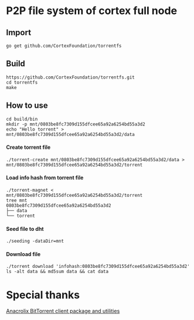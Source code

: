 # P2P file system of cortex full node

## Import
```
go get github.com/CortexFoundation/torrentfs
```
## Build
```
https://github.com/CortexFoundation/torrentfs.git
cd torrentfs
make
```
## How to use
```
cd build/bin
mkdir -p mnt/0803be8fc7309d155dfcee65a92a6254bd55a3d2
echo "Hello torrent" > mnt/0803be8fc7309d155dfcee65a92a6254bd55a3d2/data
```
#### Create torrent file
```
./torrent-create mnt/0803be8fc7309d155dfcee65a92a6254bd55a3d2/data > mnt/0803be8fc7309d155dfcee65a92a6254bd55a3d2/torrent
```
#### Load info hash from torrent file
```
./torrent-magnet < mnt/0803be8fc7309d155dfcee65a92a6254bd55a3d2/torrent
tree mnt
0803be8fc7309d155dfcee65a92a6254bd55a3d2
├── data
└── torrent
```
#### Seed file to dht
```./seeding -dataDir=mnt```
#### Download file
```
./torrent download 'infohash:0803be8fc7309d155dfcee65a92a6254bd55a3d2'
ls -alt data && md5sum data && cat data
```
# Special thanks

[Anacrolix BitTorrent client package and utilities](https://github.com/anacrolix/torrent)
